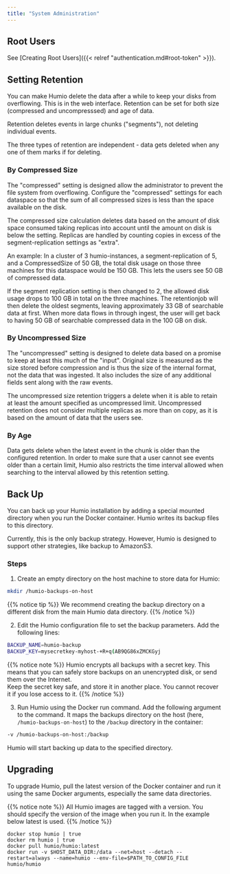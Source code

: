```yaml
---
title: "System Administration"
---
```


## Root Users

See [Creating Root Users]({{< relref "authentication.md#root-token" >}}).

## Setting Retention

You can make Humio delete the data after a while to keep your disks from overflowing.
This is in the web interface. Retention can be set for both size (compressed and uncompresssed) and age of data.

Retention deletes events in large chunks ("segments"), not deleting individual events.

The three types of retention are independent - data gets deleted when any one of them marks if for deleting.

### By Compressed Size

The "compressed" setting is designed allow the administrator to prevent the file system from overflowing.
Configure the "compressed" settings for each dataspace so that the sum of all compressed sizes is less than the space available on the disk.

The compressed size calculation deletes data based on the amount of disk space consumed taking replicas into account
until the amount on disk is below the setting. Replicas are handled by counting copies in excess of the segment-replication settings as "extra".

An example: In a cluster of 3 humio-instances, a segment-replication of 5, and a CompressedSize of 50 GB,
the total disk usage on those three machines for this dataspace would be 150 GB. This lets the users see 50 GB of compressed data.

If the segment replication setting is then changed to 2, the allowed disk usage drops to 100 GB in total on the three machines.
The retentionjob will then delete the oldest segments, leaving approximately 33 GB of searchable data at first.
When more data flows in through ingest, the user will get back to having 50 GB of searchable compressed data in the 100 GB on disk.

### By Uncompressed Size
The "uncompressed" setting is designed to delete data based on a promise to keep at least this much of the "input".
Original size is measured as the size stored before compression and is thus the size of the internal format,
not the data that was ingested. It also includes the size of any additional fields sent along with the raw events.

The uncompressed size retention triggers a delete when it is able to retain at least the amount specified as uncompressed limit.
Uncompressed retention does not consider multiple replicas as more than on copy, as it is based on the amount of data that the users see.

### By Age

Data gets delete when the latest event in the chunk is older than the configured retention.
In order to make sure that a user cannot see events older than a certain limit, Humio also restricts the time interval allowed when searching to
the interval allowed by this retention setting.

## Back Up

You can back up your Humio installation by adding a special mounted directory when you run the Docker container. Humio writes its backup files to this directory.

Currently, this is the only backup strategy. However, Humio is designed to support other strategies, like backup to AmazonS3.

### Steps

1. Create an empty directory on the host machine to store data for Humio:

```bash
mkdir /humio-backups-on-host
```

{{% notice tip %}}
We recommend creating the backup directory on a different disk from the main Humio data directory.
{{% /notice %}}

2. Edit the Humio configuration file to set the backup parameters. Add the following lines:


```bash
BACKUP_NAME=humio-backup
BACKUP_KEY=mysecretkey-myhost-+R+q(AB9QG86xZMCKGyj
```

{{% notice note %}}
Humio encrypts all backups with a secret key. This means that you can safely store backups on an unencrypted disk, or send them over the Internet.  
Keep the secret key safe, and store it in another place. You cannot recover it if you lose access to it.
{{% /notice %}}

3. Run Humio using the Docker run command. Add the following argument to the command. It maps the backups directory on the host (here, `/humio-backups-on-host`) to the `/backup` directory in the container:

```bash
-v /humio-backups-on-host:/backup
```

Humio will start backing up data to the specified directory.


## Upgrading

To upgrade Humio, pull the latest version of the Docker container and run it using the same Docker arguments, especially the same data directories.

{{% notice note %}}
All Humio images are tagged with a version. You should specify the version of the image when you run it. In the example below latest is used.
{{% /notice %}}

```
docker stop humio | true
docker rm humio | true
docker pull humio/humio:latest
docker run -v $HOST_DATA_DIR:/data --net=host --detach --restart=always --name=humio --env-file=$PATH_TO_CONFIG_FILE humio/humio
```
